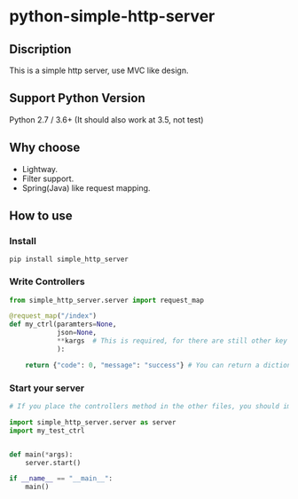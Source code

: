 # python-simple-http-server

## Discription

This is a simple http server, use MVC like design.

## Support Python Version

Python 2.7 / 3.6+ (It should also work at 3.5, not test)

## Why choose

* Lightway.
* Filter support.
* Spring(Java) like request mapping.

## How to use

### Install

```Shell
pip install simple_http_server
```

### Write Controllers

```python
from simple_http_server.server import request_map

@request_map("/index")
def my_ctrl(paramters=None,
            json=None,
            **kargs  # This is required, for there are still other key arguments that will set to call this function
            ):

    return {"code": 0, "message": "success"} # You can return a dictionary, a string or a `simple_http_server.simple_http_server.Response` object.
```

### Start your server

```python
# If you place the controllers method in the other files, you should import them here.

import simple_http_server.server as server
import my_test_ctrl


def main(*args):
    server.start()

if __name__ == "__main__":
    main()
```